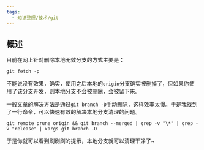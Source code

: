 ```yaml
---
tags:
  - 知识整理/技术/git
---
```


## 概述

目前在网上针对删除本地无效分支的方式主要是：

```shell
git fetch -p
```

不能说没有效果，确实，使用之后本地的`origin`分支确实被删掉了，但如果你使用了该分支开发，则本地分支不会被删除，会被留下来。

一般文章的解决方法是通过`git branch -D`手动删除，这样效率太慢。于是我找到了一行命令，可以快速有效的解决本地分支清理的问题。

```shell
git remote prune origin && git branch --merged | grep -v "\*" | grep -v "release" | xargs git branch -D
```

于是你就可以看到刷刷刷的提示，本地分支就可以清理干净了~
